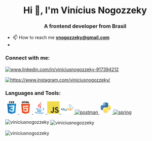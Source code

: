 <h1 align="center">Hi 👋, I'm Vinícius Nogozzeky</h1>
<h3 align="center">A frontend developer from Brasil</h3>

- 📫 How to reach me **vnogozzeky@gmail.com**
- 

<h3 align="left"> <a href="www.linkedin.com/in/viniciusnogozzeky-917394212
"> </a> Connect with me:</h3>
<p align="left">
<a href="https://linkedin.com/in/www.linkedin.com/in/viniciusnogozzeky-917394212" target="blank"><img align="center" src="https://raw.githubusercontent.com/rahuldkjain/github-profile-readme-generator/master/src/images/icons/Social/linked-in-alt.svg" alt="www.linkedin.com/in/viniciusnogozzeky-917394212" height="30" width="40" /></a>
</p>

<a href="https://instagram.com/https://www.instagram.com/viniciusnogozzeky/" target="blank"><img align="center" src="https://raw.githubusercontent.com/rahuldkjain/github-profile-readme-generator/master/src/images/icons/Social/instagram.svg" alt="https://www.instagram.com/viniciusnogozzeky/" height="30" width="40" /></a>
</p>

<h3 align="left">Languages and Tools:</h3>
<p align="left"> <a href="https://www.w3schools.com/css/" target="_blank" rel="noreferrer"> <img src="https://raw.githubusercontent.com/devicons/devicon/master/icons/css3/css3-original-wordmark.svg" alt="css3" width="40" height="40"/> </a> <a href="https://www.w3.org/html/" target="_blank" rel="noreferrer"> <img src="https://raw.githubusercontent.com/devicons/devicon/master/icons/html5/html5-original-wordmark.svg" alt="html5" width="40" height="40"/> </a> <a href="https://www.java.com" target="_blank" rel="noreferrer"> <img src="https://raw.githubusercontent.com/devicons/devicon/master/icons/java/java-original.svg" alt="java" width="40" height="40"/> </a> <a href="https://developer.mozilla.org/en-US/docs/Web/JavaScript" target="_blank" rel="noreferrer"> <img src="https://raw.githubusercontent.com/devicons/devicon/master/icons/javascript/javascript-original.svg" alt="javascript" width="40" height="40"/> </a> <a href="https://www.mysql.com/" target="_blank" rel="noreferrer"> <img src="https://raw.githubusercontent.com/devicons/devicon/master/icons/mysql/mysql-original-wordmark.svg" alt="mysql" width="40" height="40"/> </a> <a href="https://postman.com" target="_blank" rel="noreferrer"> <img src="https://www.vectorlogo.zone/logos/getpostman/getpostman-icon.svg" alt="postman" width="40" height="40"/> </a> <a href="https://www.python.org" target="_blank" rel="noreferrer"> <img src="https://raw.githubusercontent.com/devicons/devicon/master/icons/python/python-original.svg" alt="python" width="40" height="40"/> </a> <a href="https://spring.io/" target="_blank" rel="noreferrer"> <img src="https://www.vectorlogo.zone/logos/springio/springio-icon.svg" alt="spring" width="40" height="40"/> </a> </p>

<p><img align="left" src="https://github-readme-stats.vercel.app/api/top-langs?username=viniciusnogozzeky&show_icons=true&locale=en&layout=compact" alt="viniciusnogozzeky" /></p>

<p>&nbsp;<img align="center" src="https://github-readme-stats.vercel.app/api?username=viniciusnogozzeky&show_icons=true&locale=en" alt="viniciusnogozzeky" /></p>

<p><img align="center" src="https://github-readme-streak-stats.herokuapp.com/?user=viniciusnogozzeky&" alt="viniciusnogozzeky" /></p>
